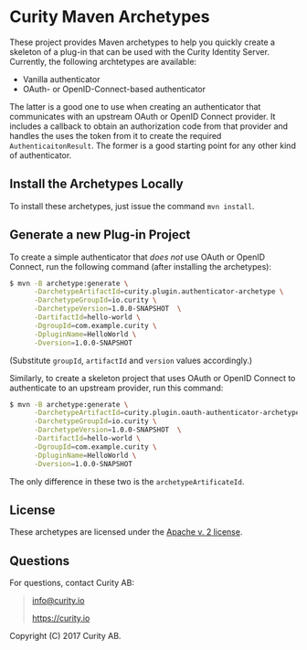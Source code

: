 # Curity Maven Archetypes

These project provides Maven archetypes to help you quickly create a skeleton of a plug-in that can be used with the Curity Identity Server. Currently, the following archtetypes are available:

* Vanilla authenticator
* OAuth- or OpenID-Connect-based authenticator

The latter is a good one to use when creating an authenticator that communicates with an upstream OAuth or OpenID Connect provider. It includes a callback to obtain an authorization code from that provider and handles the uses the token from it to create the required `AuthenticaitonResult`. The former is a good starting point for any other kind of authenticator.

## Install the Archetypes Locally

To install these archetypes, just issue the command `mvn install`.

## Generate a new Plug-in Project

To create a simple authenticator that *does not* use OAuth or OpenID Connect, run the following command (after installing the archetypes):

```bash
$ mvn -B archetype:generate \
      -DarchetypeArtifactId=curity.plugin.authenticator-archetype \
      -DarchetypeGroupId=io.curity \
      -DarchetypeVersion=1.0.0-SNAPSHOT  \
      -DartifactId=hello-world \
      -DgroupId=com.example.curity \
      -DpluginName=HelloWorld \
      -Dversion=1.0.0-SNAPSHOT
```

(Substitute `groupId`, `artifactId` and `version` values accordingly.)

Similarly, to create a skeleton project that uses OAuth or OpenID Connect to authenticate to an upstream provider, run this command:

```bash
$ mvn -B archetype:generate \
      -DarchetypeArtifactId=curity.plugin.oauth-authenticator-archetype \
      -DarchetypeGroupId=io.curity \
      -DarchetypeVersion=1.0.0-SNAPSHOT  \
      -DartifactId=hello-world \
      -DgroupId=com.example.curity \
      -DpluginName=HelloWorld \
      -Dversion=1.0.0-SNAPSHOT
```

The only difference in these two is the `archetypeArtificateId`. 

## License

These archetypes are licensed under the [Apache v. 2 license](LICENSE).

## Questions

For questions, contact Curity AB:

> info@curity.io
>
> https://curity.io

Copyright (C) 2017 Curity AB.